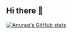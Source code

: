 ## Hi there 👋
[![Anurag's GitHub stats](https://github-readme-stats.vercel.app/api?username=Yyangyy2)](https://github.com/anuraghazra/github-readme-stats)
<!--
**Yyangyy2/Yyangyy2** is a ✨ _special_ ✨ repository because its `README.md` (this file) appears on your GitHub profile.

Here are some ideas to get you started:

- 🔭 I’m currently working on ...
- 🌱 I’m currently learning ...
- 👯 I’m looking to collaborate on ...
- 🤔 I’m looking for help with ...
- 💬 Ask me about ...
- 📫 How to reach me: ...
- 😄 Pronouns: ...
- ⚡ Fun fact: ...
-->
